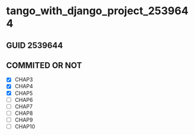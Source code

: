 # tango_with_django_project_2539644
## GUID 2539644
## COMMITED OR NOT
- [x] CHAP3
- [x] CHAP4
- [x] CHAP5
- [ ] CHAP6
- [ ] CHAP7
- [ ] CHAP8
- [ ] CHAP9
- [ ] CHAP10
